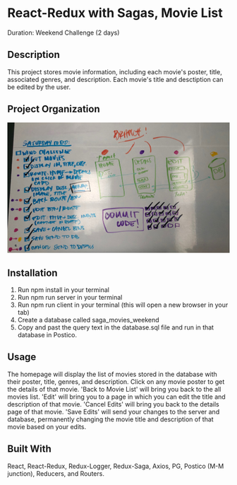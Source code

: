 # React-Redux with Sagas, Movie List
Duration: Weekend Challenge (2 days)

## Description
This project stores movie information, including each movie's poster, title, associated genres, and description. Each movie's title and desctiption can be edited by the user.

## Project Organization
![Whiteboard Wireframe & Checklist](Wireframe_Checklsit.jpeg)

## Installation
1. Run npm install in your terminal
2. Run npm run server in your terminal
3. Run npm run client in your terminal (this will open a new browser in your tab)
4. Create a database called saga_movies_weekend
5. Copy and past the query text in the database.sql file and run in that database in Postico. 

## Usage
The homepage will display the list of movies stored in the database with their poster, title, genres, and description. Click on any movie poster to get the details of that movie. 'Back to Movie List' will bring you back to the all movies list. 'Edit' will bring you to a page in which you can edit the title and description of that movie. 'Cancel Edits' will bring you back to the details page of that movie. 'Save Edits' will send your changes to the server and database, permanently changing the movie title and description of that movie based on your edits. 

## Built With
React, React-Redux, Redux-Logger, Redux-Saga, Axios, PG, Postico (M-M junction), Reducers, and Routers.